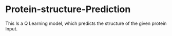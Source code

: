 # Protein-structure-Prediction
This Is a Q Learning model, which predicts the structure of the given protein Input.
